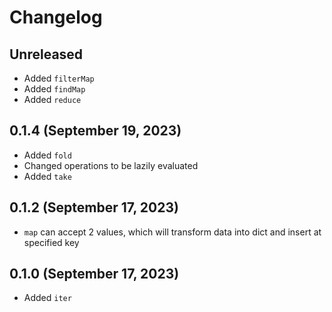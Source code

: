 # Changelog

## Unreleased
* Added `filterMap`
* Added `findMap`
* Added `reduce`

## 0.1.4 (September 19, 2023)
* Added `fold`
* Changed operations to be lazily evaluated
* Added `take`

## 0.1.2 (September 17, 2023)
* `map` can accept 2 values, which will transform data into dict and insert at specified key

## 0.1.0 (September 17, 2023)
* Added `iter`
